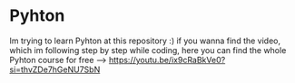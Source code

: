 # Pyhton
Im trying to learn Pyhton at this repository :) if you wanna find the video, which im following step by step while coding, here you can find the whole Pyhton course for free --> https://youtu.be/ix9cRaBkVe0?si=thvZDe7hGeNU7SbN
